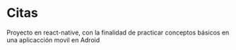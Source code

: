 # Citas

Proyecto en react-native, con la finalidad de practicar conceptos básicos en una aplicacción movil en Adroid
